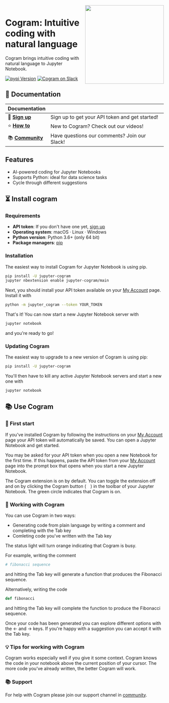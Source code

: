 <a href="https://cogram.ai">                                                        
<img src="https://uploads-ssl.webflow.com/61294dc1bd225d7c490b4389/61337287d439e010eae32f7f_logo_black_and_white_2048.png" 
width="250" align="right"/>
</a>

# Cogram: Intuitive coding with natural language

Cogram brings intuitive coding with natural language to Jupyter Notebook.

[![pypi Version](https://img.shields.io/pypi/v/jupyter-cogram.svg?style=flat-square&logo=pypi&logoColor=white)](https://pypi.org/project/jupyter-cogram/)
[![Cogram on Slack](https://img.shields.io/badge/Slack-pink.svg)](https://join.slack.com/t/slack-cng9493/shared_invite/zt-v79xffk1-oTkdfMJ9yLpd8E2YhU2l4Q)

## 📖 Documentation

| Documentation              |                                                                |
| -------------------------- | -------------------------------------------------------------- |
| 🚀️ **[Sign up]**        | Sign up to get your API token and get started!              |
| ⭐️ **[How to]**        | New to Cogram? Check out our videos!              |
| 📚 **[Community]**      | Have questions our comments? Join our Slack!                             |

[sign up]: https://get.Cogram.ai
[how to]: https://www.youtube.com/channel/UCS8ERxnoWV1w-hBgXc93Jfw
[community]: https://join.slack.com/t/slack-cng9493/shared_invite/zt-v79xffk1-oTkdfMJ9yLpd8E2YhU2l4Q

## Features

- AI-powered coding for Jupyter Notebooks
- Supports Python: ideal for data science tasks
- Cycle through different suggestions

## ⏳ Install cogram

### Requirements

- **API token**: If you don't have one yet, [sign up]
- **Operating system**: macOS · Linux · Windows
- **Python version**: Python 3.6+ (only 64 bit)
- **Package managers**: [pip]

[pip]: https://pypi.org/project/spacy/
[conda]: https://anaconda.org/conda-forge/spacy

### Installation

The easiest way to install Cogram for Jupyter Notebook is using pip.

```bash
pip install -U jupyter-cogram
jupyter nbextension enable jupyter-cogram/main
```

Next, you should install your API token available on your 
[My Account](https://get.cogram.ai/account) page. Install it with

```bash
python -m jupyter_cogram --token YOUR_TOKEN
```

That's it! You can now start a new Jupyter Notebook server with 
```bash
jupyter notebook
```

and you're ready to go!


### Updating Cogram

The easiest way to upgrade to a new version of Cogram is using pip:

```bash
pip install -U jupyter-cogram
```

You'll then have to kill any active Jupyter Notebook servers and start a new one with 
```bash
jupyter notebook
```

## 📚 Use Cogram

### 🛫 First start

If you've installed Cogram by following the instructions on your [My Account](https://get.cogram.ai/account) page your API token
will automatically be saved. You can open a Jupyter Notebook and get started.  

You may be asked for your API token when you open a new Notebook for the first time. If this happens, paste the API token from your [My Account](https://get.cogram.ai/account) page into the prompt box that opens when you start a new Jupyter Notebook.

The Cogram extension is on by default. You can toggle the extension off and on by clicking the Cogram button 
(<img align="center" width="14" src="https://uploads-ssl.webflow.com/61294dc1bd225d7c490b4389/6131d7249979f73249363dd0_icon_black_64.png" />) in the toolbar of your Jupyter Notebook. The green circle indicates that Cogram is on. 
  
### 🔮 Working with Cogram

You can use Cogram in two ways:

- Generating code from plain language by writing a comment and completing with the Tab key
- Comleting code you've written with the Tab key

The status light will turn orange indicating that Cogram is busy. 
 
For example, writing the comment
```python
# fibonacci sequence
```
and hitting the Tab key will generate a function that produces the Fibonacci sequence.

Alternatively, writing the code
```python
def fibonacci
```
and hitting the Tab key will complete the function to produce the Fibonacci sequence.
 
Once your code has been generated you can explore different options with the ← and → keys. 
If you're happy with a suggestion you can accept it with the Tab key.

### 💡 Tips for working with Cogram

Cogram works especially well if you give it some context. Cogram knows the code in your notebook above the current position of your cursor. 
The more code you've already written, the better Cogram will work.

### 📚 Support 

For help with Cogram please join our support channel in [community].
